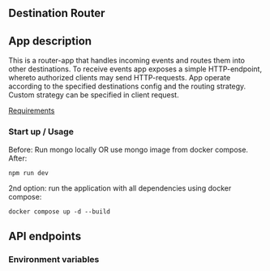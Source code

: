 ## Destination Router

## App description

This is a router-app that handles incoming events and routes them into other destinations. To receive events app exposes a simple HTTP-endpoint, whereto authorized clients may send HTTP-requests. App operate according to the specified destinations config and the routing strategy. Custom strategy can be specified in client request.

[Requirements](https://gist.github.com/yetithefoot/96899b317d90c90a7034f92e885d5850)

### Start up / Usage

Before: Run mongo locally OR use mongo image from docker compose. After:

```shell
npm run dev
```

2nd option: run the application with all dependencies using docker compose:

```shell
docker compose up -d --build
```

## API endpoints

### Environment variables
